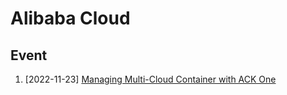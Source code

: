 # Alibaba Cloud

## Event
1. [2022-11-23] [Managing Multi-Cloud Container with ACK One](https://github.com/jumpbox-academy/alibaba-cloud/tree/main/ack-one)
